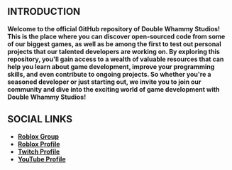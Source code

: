 ## INTRODUCTION
**Welcome to the official GitHub repository of Double Whammy Studios! This is the place where you can discover open-sourced code from some of our biggest games, as well as be among the first to test out personal projects that our talented developers are working on. By exploring this repository, you'll gain access to a wealth of valuable resources that can help you learn about game development, improve your programming skills, and even contribute to ongoing projects. So whether you're a seasoned developer or just starting out, we invite you to join our community and dive into the exciting world of game development with Double Whammy Studios!**

## SOCIAL LINKS
- **[Roblox Group](https://www.roblox.com/groups/14428521)**
- **[Roblox Profile](https://www.roblox.com/users/136555894)**
- **[Twitch Profile](https://www.twitch.tv/doublewhammystudios)**
- **[YouTube Profile](https://www.youtube.com/@doublewhammystudios)**
